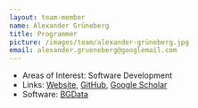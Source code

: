 ```yaml
---
layout: team-member
name: Alexander Grüneberg
title: Programmer
picture: /images/team/alexander-grüneberg.jpg
email: alexander.grueneberg@googlemail.com
---
```


- Areas of Interest: Software Development
- Links: [Website](https://agrueneberg.info), [GitHub](https://github.com/agrueneberg), [Google Scholar](https://scholar.google.com/citations?user=j14410QAAAAJ)
- Software: [BGData](https://github.com/QuantGen/BGData)
